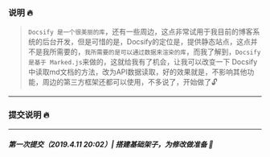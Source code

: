 ### 说明 🔥

> `Docsify 是一个很美丽的库`，还有一些周边，这点非常试用于我目前的博客系统的后台开发，但是可惜的是，Docsify的定位是，提供静态站点，这点并不是我所需要的，`我所需要的是可以通过数据来渲染的库`，而我了解到，`Docsify是基于 Marked.js`来做的，这就给我有了机会，让我可以改变一下 Docsify 中读取md文档的方法，改为API数据读取，好的效果就是，不影响其他功能，周边的第三方框架还都可以使用，不多说了，开始做了🔓

---

### 提交说明  🔥

---

##### 第一次提交（2019.4.11 20:02）| 搭建基础架子，为修改做准备  🚀